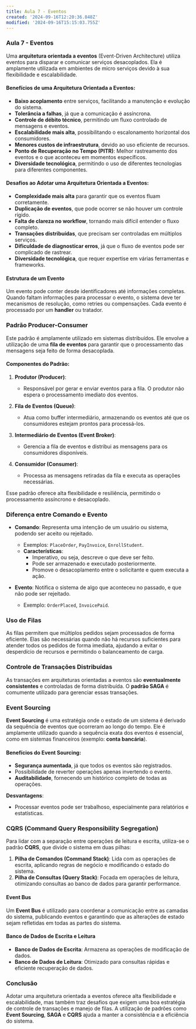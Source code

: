 ```yaml
---
title: Aula 7 - Eventos
created: '2024-09-16T12:20:36.848Z'
modified: '2024-09-16T15:15:03.755Z'
---
```


### Aula 7 - Eventos

Uma **arquitetura orientada a eventos** (Event-Driven Architecture) utiliza eventos para disparar e comunicar serviços desacoplados. Ela é amplamente utilizada em ambientes de micro serviços devido à sua flexibilidade e escalabilidade.

#### Benefícios de uma Arquitetura Orientada a Eventos:
- **Baixo acoplamento** entre serviços, facilitando a manutenção e evolução do sistema.
- **Tolerância a falhas**, já que a comunicação é assíncrona.
- **Controle de débito técnico**, permitindo um fluxo controlado de mensagens e eventos.
- **Escalabilidade mais alta**, possibilitando o escalonamento horizontal dos consumidores.
- **Menores custos de infraestrutura**, devido ao uso eficiente de recursos.
- **Ponto de Recuperação no Tempo (PITR)**: Melhor rastreamento dos eventos e o que aconteceu em momentos específicos.
- **Diversidade tecnológica**, permitindo o uso de diferentes tecnologias para diferentes componentes.

#### Desafios ao Adotar uma Arquitetura Orientada a Eventos:
- **Complexidade mais alta** para garantir que os eventos fluam corretamente.
- **Duplicação de eventos**, que pode ocorrer se não houver um controle rígido.
- **Falta de clareza no workflow**, tornando mais difícil entender o fluxo completo.
- **Transações distribuídas**, que precisam ser controladas em múltiplos serviços.
- **Dificuldade de diagnosticar erros**, já que o fluxo de eventos pode ser complicado de rastrear.
- **Diversidade tecnológica**, que requer expertise em várias ferramentas e frameworks.

#### Estrutura de um Evento
Um evento pode conter desde identificadores até informações completas. Quando faltam informações para processar o evento, o sistema deve ter mecanismos de resolução, como retries ou compensações. Cada evento é processado por um **handler** ou tratador.

### Padrão **Producer-Consumer**
Este padrão é amplamente utilizado em sistemas distribuídos. Ele envolve a utilização de uma **fila de eventos** para garantir que o processamento das mensagens seja feito de forma desacoplada.

#### Componentes do Padrão:

1. **Produtor (Producer)**:
   - Responsável por gerar e enviar eventos para a fila. O produtor não espera o processamento imediato dos eventos.
   
2. **Fila de Eventos (Queue)**:
   - Atua como buffer intermediário, armazenando os eventos até que os consumidores estejam prontos para processá-los.
   
3. **Intermediário de Eventos (Event Broker)**:
   - Gerencia a fila de eventos e distribui as mensagens para os consumidores disponíveis.
   
4. **Consumidor (Consumer)**:
   - Processa as mensagens retiradas da fila e executa as operações necessárias.

Esse padrão oferece alta flexibilidade e resiliência, permitindo o processamento assíncrono e desacoplado.

### Diferença entre Comando e Evento

- **Comando**: Representa uma intenção de um usuário ou sistema, podendo ser aceito ou rejeitado.
  - Exemplos: `PlaceOrder`, `PayInvoice`, `EnrollStudent`.
  - **Características**:
    - Imperativo, ou seja, descreve o que deve ser feito.
    - Pode ser armazenado e executado posteriormente.
    - Promove o desacoplamento entre o solicitante e quem executa a ação.

- **Evento**: Notifica o sistema de algo que aconteceu no passado, e que não pode ser rejeitado.
  - Exemplo: `OrderPlaced`, `InvoicePaid`.

### Uso de Filas
As filas permitem que múltiplos pedidos sejam processados de forma eficiente. Elas são necessárias quando não há recursos suficientes para atender todos os pedidos de forma imediata, ajudando a evitar o desperdício de recursos e permitindo o balanceamento de carga.

### Controle de Transações Distribuídas

As transações em arquiteturas orientadas a eventos são **eventualmente consistentes** e controladas de forma distribuída. O **padrão SAGA** é comumente utilizado para gerenciar essas transações.

### Event Sourcing
**Event Sourcing** é uma estratégia onde o estado de um sistema é derivado da sequência de eventos que ocorreram ao longo do tempo. Ele é amplamente utilizado quando a sequência exata dos eventos é essencial, como em sistemas financeiros (exemplo: **conta bancária**).

#### Benefícios do Event Sourcing:
- **Segurança aumentada**, já que todos os eventos são registrados.
- Possibilidade de reverter operações apenas invertendo o evento.
- **Auditabilidade**, fornecendo um histórico completo de todas as operações.

**Desvantagens**:
- Processar eventos pode ser trabalhoso, especialmente para relatórios e estatísticas.

### CQRS (Command Query Responsibility Segregation)
Para lidar com a separação entre operações de leitura e escrita, utiliza-se o padrão **CQRS**, que divide o sistema em duas pilhas:

1. **Pilha de Comandos (Command Stack)**: Lida com as operações de escrita, aplicando regras de negócio e modificando o estado do sistema.
2. **Pilha de Consultas (Query Stack)**: Focada em operações de leitura, otimizando consultas ao banco de dados para garantir performance.

#### Event Bus
Um **Event Bus** é utilizado para coordenar a comunicação entre as camadas do sistema, publicando eventos e garantindo que as alterações de estado sejam refletidas em todas as partes do sistema.

#### Banco de Dados de Escrita e Leitura
- **Banco de Dados de Escrita**: Armazena as operações de modificação de dados.
- **Banco de Dados de Leitura**: Otimizado para consultas rápidas e eficiente recuperação de dados.

### Conclusão

Adotar uma arquitetura orientada a eventos oferece alta flexibilidade e escalabilidade, mas também traz desafios que exigem uma boa estratégia de controle de transações e manejo de filas. A utilização de padrões como **Event Sourcing**, **SAGA** e **CQRS** ajuda a manter a consistência e a eficiência do sistema.
